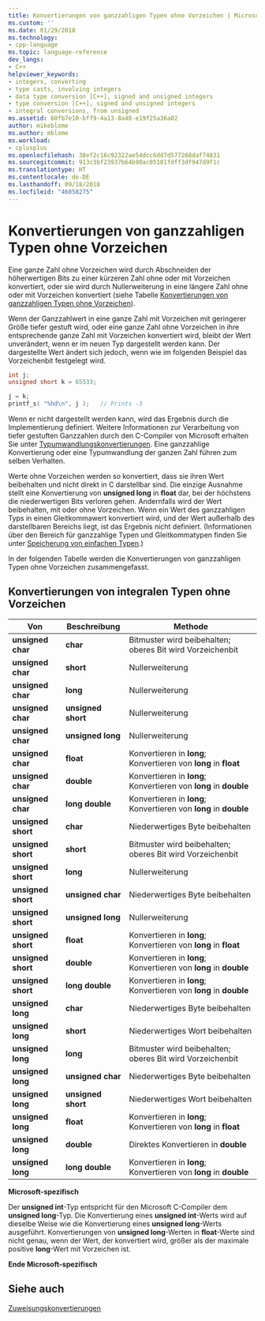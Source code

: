 ```yaml
---
title: Konvertierungen von ganzzahligen Typen ohne Vorzeichen | Microsoft-Dokumentation
ms.custom: ''
ms.date: 01/29/2018
ms.technology:
- cpp-language
ms.topic: language-reference
dev_langs:
- C++
helpviewer_keywords:
- integers, converting
- type casts, involving integers
- data type conversion [C++], signed and unsigned integers
- type conversion [C++], signed and unsigned integers
- integral conversions, from unsigned
ms.assetid: 60fb7e10-bff9-4a13-8a48-e19f25a36a02
author: mikeblome
ms.author: mblome
ms.workload:
- cplusplus
ms.openlocfilehash: 38ef2c16c92322ae54dcc6dd7d577268daf74831
ms.sourcegitcommit: 913c3bf23937b64b90ac05181fdff3df947d9f1c
ms.translationtype: HT
ms.contentlocale: de-DE
ms.lasthandoff: 09/18/2018
ms.locfileid: "46058275"
---
```

# <a name="conversions-from-unsigned-integral-types"></a>Konvertierungen von ganzzahligen Typen ohne Vorzeichen

Eine ganze Zahl ohne Vorzeichen wird durch Abschneiden der höherwertigen Bits zu einer kürzeren Zahl ohne oder mit Vorzeichen konvertiert, oder sie wird durch Nullerweiterung in eine längere Zahl ohne oder mit Vorzeichen konvertiert (siehe Tabelle [Konvertierungen von ganzzahligen Typen ohne Vorzeichen](#_clang_table_4..3)).

Wenn der Ganzzahlwert in eine ganze Zahl mit Vorzeichen mit geringerer Größe tiefer gestuft wird, oder eine ganze Zahl ohne Vorzeichen in ihre entsprechende ganze Zahl mit Vorzeichen konvertiert wird, bleibt der Wert unverändert, wenn er im neuen Typ dargestellt werden kann. Der dargestellte Wert ändert sich jedoch, wenn wie im folgenden Beispiel das Vorzeichenbit festgelegt wird.

```C
int j;
unsigned short k = 65533;

j = k;
printf_s( "%hd\n", j );   // Prints -3
```

Wenn er nicht dargestellt werden kann, wird das Ergebnis durch die Implementierung definiert. Weitere Informationen zur Verarbeitung von tiefer gestuften Ganzzahlen durch den C-Compiler von Microsoft erhalten Sie unter [Typumwandlungskonvertierungen](../c-language/type-cast-conversions.md). Eine ganzzahlige Konvertierung oder eine Typumwandlung der ganzen Zahl führen zum selben Verhalten.

Werte ohne Vorzeichen werden so konvertiert, dass sie ihren Wert beibehalten und nicht direkt in C darstellbar sind. Die einzige Ausnahme stellt eine Konvertierung von **unsigned long** in **float** dar, bei der höchstens die niederwertigen Bits verloren gehen. Andernfalls wird der Wert beibehalten, mit oder ohne Vorzeichen. Wenn ein Wert des ganzzahligen Typs in einen Gleitkommawert konvertiert wird, und der Wert außerhalb des darstellbaren Bereichs liegt, ist das Ergebnis nicht definiert. (Informationen über den Bereich für ganzzahlige Typen und Gleitkommatypen finden Sie unter [Speicherung von einfachen Typen](../c-language/storage-of-basic-types.md).)

In der folgenden Tabelle werden die Konvertierungen von ganzzahligen Typen ohne Vorzeichen zusammengefasst.

## <a name="conversions-from-unsigned-integral-types"></a>Konvertierungen von integralen Typen ohne Vorzeichen

|Von|Beschreibung|Methode|
|----------|--------|------------|
|**unsigned char**|**char**|Bitmuster wird beibehalten; oberes Bit wird Vorzeichenbit|
|**unsigned char**|**short**|Nullerweiterung|
|**unsigned char**|**long**|Nullerweiterung|
|**unsigned char**|**unsigned short**|Nullerweiterung|
|**unsigned char**|**unsigned long**|Nullerweiterung|
|**unsigned char**|**float**|Konvertieren in **long**; Konvertieren von **long** in **float**|
|**unsigned char**|**double**|Konvertieren in **long**; Konvertieren von **long** in **double**|
|**unsigned char**|**long double**|Konvertieren in **long**; Konvertieren von **long** in **double**|
|**unsigned short**|**char**|Niederwertiges Byte beibehalten|
|**unsigned short**|**short**|Bitmuster wird beibehalten; oberes Bit wird Vorzeichenbit|
|**unsigned short**|**long**|Nullerweiterung|
|**unsigned short**|**unsigned char**|Niederwertiges Byte beibehalten|
|**unsigned short**|**unsigned long**|Nullerweiterung|
|**unsigned short**|**float**|Konvertieren in **long**; Konvertieren von **long** in **float**|
|**unsigned short**|**double**|Konvertieren in **long**; Konvertieren von **long** in **double**|
|**unsigned short**|**long double**|Konvertieren in **long**; Konvertieren von **long** in **double**|
|**unsigned long**|**char**|Niederwertiges Byte beibehalten|
|**unsigned long**|**short**|Niederwertiges Wort beibehalten|
|**unsigned long**|**long**|Bitmuster wird beibehalten; oberes Bit wird Vorzeichenbit|
|**unsigned long**|**unsigned char**|Niederwertiges Byte beibehalten|
|**unsigned long**|**unsigned short**|Niederwertiges Wort beibehalten|
|**unsigned long**|**float**|Konvertieren in **long**; Konvertieren von **long** in **float**|
|**unsigned long**|**double**|Direktes Konvertieren in **double**|
|**unsigned long**|**long double**|Konvertieren in **long**; Konvertieren von **long** in **double**|

**Microsoft-spezifisch**

Der **unsigned int**-Typ entspricht für den Microsoft C-Compiler dem **unsigned long**-Typ. Die Konvertierung eines **unsigned int**-Werts wird auf dieselbe Weise wie die Konvertierung eines **unsigned long**-Werts ausgeführt. Konvertierungen von **unsigned long**-Werten in **float**-Werte sind nicht genau, wenn der Wert, der konvertiert wird, größer als der maximale positive **long**-Wert mit Vorzeichen ist.

**Ende Microsoft-spezifisch**

## <a name="see-also"></a>Siehe auch

[Zuweisungskonvertierungen](../c-language/assignment-conversions.md)
